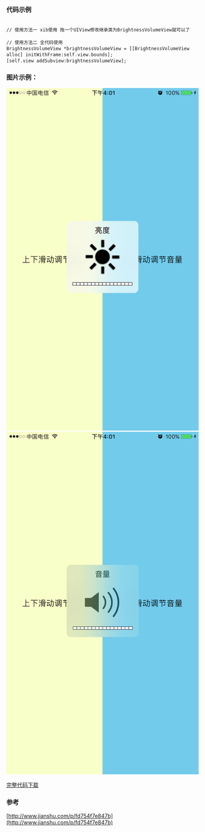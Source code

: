 ### 代码示例

```
	
// 使用方法一 xib使用 拖一个UIView修改继承类为BrightnessVolumeView就可以了
    
// 使用方法二 全代码使用
BrightnessVolumeView *brightnessVolumeView = [[BrightnessVolumeView alloc] initWithFrame:self.view.bounds];
[self.view addSubview:brightnessVolumeView];

```
	
### 图片示例：

![uiwebview-menu-1](./Screenshot/IMG_1.PNG)
![uiwebview-menu-1](./Screenshot/IMG_2.PNG)

[完整代码下载](https://github.com/YiQieSuiYuan/BrightnessVolumeView)

### 参考
[http://www.jianshu.com/p/fd754f7e847b](http://www.jianshu.com/p/fd754f7e847b)


